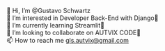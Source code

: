 👋 Hi, I’m @Gustavo Schwartz<br>
👀 I’m interested in Developer Back-End with Django🐍<br>
🌱 I’m currently learning Streamlit📱<br>
💞️ I’m looking to collaborate on AUTVIX CODE💼<br>
📫 How to reach me gls.autvix@gmail.com

<!---
glsautivix/glsautivix is a ✨ special ✨ repository because its `README.md` (this file) appears on your GitHub profile.
You can click the Preview link to take a look at your changes.
--->

